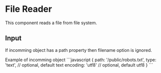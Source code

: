 # File Reader

This component reads a file from file system.

## Input
If incomming object has a path property then filename option is ignored.

Example of incomming object
\`\`\`javascript
{
	path: '/public/robots.txt',
	type: 'text', // optional, default text
	encoding: 'utf8' // optional, default utf8
}
\`\`\`
